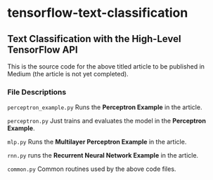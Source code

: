 # tensorflow-text-classification
## Text Classification with the High-Level TensorFlow API

This is the source code for the above titled article to be published in Medium (the article is not yet completed).

### File Descriptions

`perceptron_example.py` Runs the **Perceptron Example** in the article.

`perceptron.py` Just trains and evaluates the model in the **Perceptron Example**.

`mlp.py` Runs the **Multilayer Perceptron Example** in the article.

`rnn.py` runs the **Recurrent Neural Network Example** in the article.

`common.py` Common routines used by the above code files.
